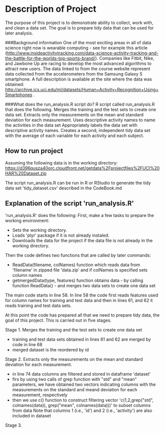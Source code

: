Description of Project
=========================
The purpose of this project is to demonstrate ability to collect, work with, and clean a data set. The goal is to prepare tidy data that can be used for later analysis. 

###Background information
One of the most exciting areas in all of data science right now is wearable computing - see for example this article (http://www.insideactivitytracking.com/data-science-activity-tracking-and-the-battle-for-the-worlds-top-sports-brand/). Companies like Fitbit, Nike, and Jawbone Up are racing to develop the most advanced algorithms to attract new users. The data linked to from the course website represent data collected from the accelerometers from the Samsung Galaxy S smartphone. A full description is available at the site where the data was obtained: http://archive.ics.uci.edu/ml/datasets/Human+Activity+Recognition+Using+Smartphones .

###What does the run_analysis.R script do?
R script called run_analysis.R that does the following.  Merges the training and the test sets to create one data set. Extracts only the measurements on the mean and standard deviation for each measurement.  Uses descriptive activity names to name the activities in the data set Appropriately labels the data set with descriptive activity names.  Creates a second, independent tidy data set with the average of each variable for each activity and each subject.


## How to run project
Assuming the following data is in the working directory: 
https://d396qusza40orc.cloudfront.net/getdata%2Fprojectfiles%2FUCI%20HAR%20Dataset.zip 

The script run_analysis.R can be run in R or RStudio to generate the tidy data set 'tidy_dataset.csv' described in the CodeBook.md


## Explanation of the script 'run_analysis.R'

'run_analysis.R' does the following:
First, make a few tasks to prepare the working environment: 
* Sets the working directory.
* Loads 'plyr' package if it is not already instaled.
* Downloads the data for the project if the data file is not already in the working directory.

Then the code defines two functions that are called by later commands:
* ReadData(filename, colNames) function which reads data from 'filename' in zipped file 'data.zip' and if colNames is specified sets column names  
* getmergedData(type, features) function obtains data - by calling function ReadData() - and merges two data sets to create one data set

The main code starts in line 58. In line 58 the code first reads features used for column names for training and test data and then in lines 61, and 62 it reads training and test data sets.

At this point the code has prepared all that we need to prepare tidy data, the goal of this project. This is carried out in five stages. 

Stage 1. Merges the training and the test sets to create one data set
* training and test data sets obtained in lines 61 and 62 are merged by code in line 68
* merged dataset is the reordered by id

Stage 2. Extracts only the measurements on the mean and standard deviation for each measurement.
* in line 74 data columns are filtered and stored in dataframe 'dataset' 
* firs by using two calls of grep function with "std" and "mean" parameters, we have obtained two vectors indicating columns with the measurements on the standard and  meand deviation for each measurement, respectively
* then we use c() function to construct filtering vector 'c(1,2,grep("std", colnames(data)), grep("mean", colnames(data)))' to subset columns from data 
  Note that columns 1 (i.e., 'id') and 2 (i.e., 'activity') are also included in dataset

Stage 3. 





